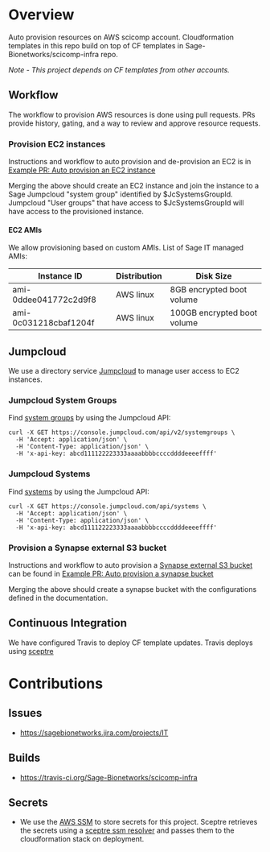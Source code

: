 # Overview
Auto provision resources on AWS scicomp account. Cloudformation templates
in this repo build on top of CF templates in Sage-Bionetworks/scicomp-infra
repo.

*Note - This project depends on CF templates from other accounts.*

## Workflow
The workflow to provision AWS resources is done using pull requests.
PRs provide history, gating, and a way to review and approve resource
requests.

### Provision EC2 instances
Instructions and workflow to auto provision and de-provision an EC2 is in
[Example PR: Auto provision an EC2 instance](https://github.com/Sage-Bionetworks/scicomp-provisioner/pull/3)

Merging the above should create an EC2 instance and join the instance to a Sage
Jumpcloud "system group" identified by $JcSystemsGroupId.  Jumpcloud
"User groups" that have access to $JcSystemsGroupId will have access to
the provisioned instance.

#### EC2 AMIs
We allow provisioning based on custom AMIs.  List of Sage IT managed AMIs:

Instance ID|Distribution|Disk Size
-----------|------------|---------
ami-0ddee041772c2d9f8|AWS linux|8GB encrypted boot volume|
ami-0c031218cbaf1204f|AWS linux|100GB encrypted boot volume|


## Jumpcloud
We use a directory service [Jumpcloud](https://jumpcloud.com/)
to manage user access to EC2 instances.  


### Jumpcloud System Groups
Find [system groups](https://docs.jumpcloud.com/2.0/system-groups/list-all-systems-groups)
by using the Jumpcloud API:
```
curl -X GET https://console.jumpcloud.com/api/v2/systemgroups \
  -H 'Accept: application/json' \
  -H 'Content-Type: application/json' \
  -H 'x-api-key: abcd111122223333aaaabbbbccccddddeeeeffff'
```

### Jumpcloud Systems
Find [systems](https://docs.jumpcloud.com/1.0/systems/list-all-systems)
by using the Jumpcloud API:
```
curl -X GET https://console.jumpcloud.com/api/systems \
  -H 'Accept: application/json' \
  -H 'Content-Type: application/json' \
  -H 'x-api-key: abcd111122223333aaaabbbbccccddddeeeeffff'
```

### Provision a Synapse external S3 bucket
Instructions and workflow to auto provision a
[Synapse external S3 bucket](http://docs.synapse.org/articles/custom_storage_location.html) 
can be found in 
[Example PR: Auto provision a synapse bucket](https://github.com/Sage-Bionetworks/scicomp-provisioner/pull/14)

Merging the above should create a synapse bucket with the configurations defined in
the documentation.

## Continuous Integration
We have configured Travis to deploy CF template updates.  Travis deploys using
[sceptre](https://sceptre.cloudreach.com/latest/about.html)

# Contributions

## Issues
* https://sagebionetworks.jira.com/projects/IT

## Builds
* https://travis-ci.org/Sage-Bionetworks/scicomp-infra

## Secrets
* We use the [AWS SSM](https://docs.aws.amazon.com/systems-manager/latest/userguide/systems-manager-paramstore.html)
to store secrets for this project.  Sceptre retrieves the secrets using
a [sceptre ssm resolver](https://github.com/cloudreach/sceptre/tree/v1/contrib/ssm-resolver)
and passes them to the cloudformation stack on deployment.
